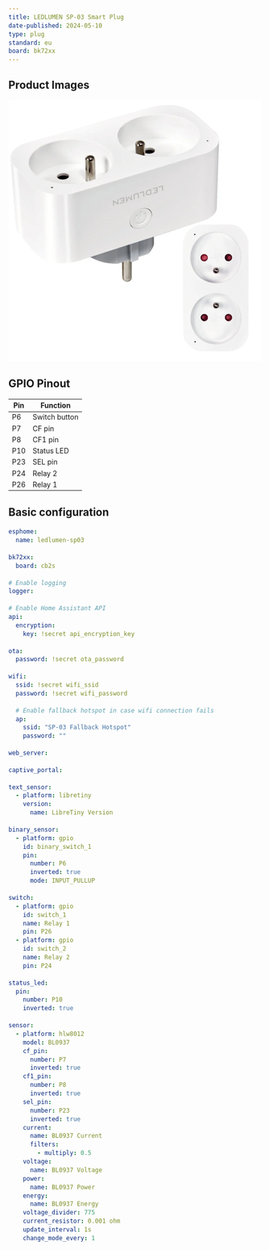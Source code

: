 ```yaml
---
title: LEDLUMEN SP-03 Smart Plug
date-published: 2024-05-10
type: plug
standard: eu
board: bk72xx
---
```


## Product Images

![plug](ledlumen-sp-03.webp)

## GPIO Pinout

| Pin | Function      |
| --- | ------------- |
| P6  | Switch button |
| P7  | CF pin        |
| P8  | CF1 pin       |
| P10 | Status LED    |
| P23 | SEL pin       |
| P24 | Relay 2       |
| P26 | Relay 1       |

## Basic configuration

```yml
esphome:
  name: ledlumen-sp03

bk72xx:
  board: cb2s

# Enable logging
logger:

# Enable Home Assistant API
api:
  encryption:
    key: !secret api_encryption_key

ota:
  password: !secret ota_password

wifi:
  ssid: !secret wifi_ssid
  password: !secret wifi_password

  # Enable fallback hotspot in case wifi connection fails
  ap:
    ssid: "SP-03 Fallback Hotspot"
    password: ""

web_server:

captive_portal:

text_sensor:
  - platform: libretiny
    version:
      name: LibreTiny Version

binary_sensor:
  - platform: gpio
    id: binary_switch_1
    pin:
      number: P6
      inverted: true
      mode: INPUT_PULLUP

switch:
  - platform: gpio
    id: switch_1
    name: Relay 1
    pin: P26
  - platform: gpio
    id: switch_2
    name: Relay 2
    pin: P24

status_led:
  pin:
    number: P10
    inverted: true

sensor:
  - platform: hlw8012
    model: BL0937
    cf_pin:
      number: P7
      inverted: true
    cf1_pin:
      number: P8
      inverted: true
    sel_pin:
      number: P23
      inverted: true
    current:
      name: BL0937 Current
      filters:
        - multiply: 0.5
    voltage:
      name: BL0937 Voltage
    power:
      name: BL0937 Power
    energy:
      name: BL0937 Energy
    voltage_divider: 775
    current_resistor: 0.001 ohm
    update_interval: 1s
    change_mode_every: 1
```
